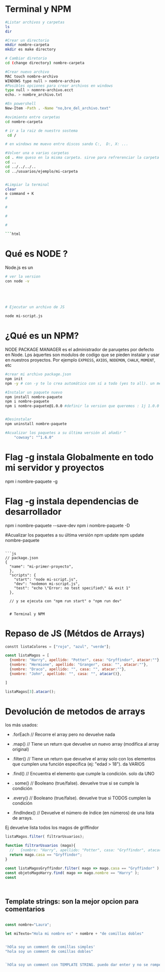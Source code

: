 # Terminal y NPM

```bash
#Listar archivos y carpetas
ls
dir

#Crear un directorio
mkdir nombre-carpeta
mkdir es make directory

# Cambiar diretorio
cd (change directory) nombre-carpeta

#Crear nuevo archivo
MAC touch nombre-archivo
WINDOWS type null > nombre-archivo
#Posibles opciones para crear archivos en windows
type null > nomnre-archivo.ecct
echo. > nombre_archivo.txt

#En powershell
New-Item -Path . -Name "no,bre_del_archivo.text"

#ovimiento entre carpetas
cd nombre-carpeta

# ir a la raiz de nuestro sostema
 cd / 

# en windows me muevo entre discos sando C:,  D:, X: ...

#Volver una o varias carpetas
cd . #me queso en la misma carpeta. sirve para refrerenciar la carpeta actual (como en ./ )
cd ..
cd ../../../..
cd ../usuarios/ejemplo/mi-carpeta


#Limpiar la terminal
clear
o command + K
#

#

#

#

```html
```

# 

# Qué es NODE ?

Node.js es un 

```bash
# ver la version
con node -v





# Ejecutar un archivo de JS

node mi-script.js
```

# ¿Qué es un NPM?

NODE PACKAGE MANAGER es el administrador de paruqetes por defecto en Node. Lps àquertes son modulos de codigo que se pieden instalar y usar en nuestros proyectos.
Por ejemplo `EXPRESS`, `AXIOS`, `NODEMON`, `CHALK`, `MOMENT`, etc

```bash
#crear mi archivo package.json
npm init 
npm -y # con -y te lo crea automático con sí a todo (yes to all). un menos (-) es una FLAG (banderita)

#Instalar un paquete nuevo
npm install nombre-paquete
npm i nombre-paquete
npm i nombre-paquete@1.0.0 #definir la version que queremos : 1j 1.0.0


#Desinstalar
npm uninstall nombre-paquete

#Acualizar los paquetes a su última versión al añadir ^
    "cowsay": "^1.6.0"

````
# Flag -g instala Globalmente en todo mi servidor y proyectos
npm i nombre-paquete -g

# Flag -g instala dependencias de desarrollador

npm i nombre-paquete --save-dev
npm i nombre-paquete -D

#Acualizar los paquetes a su última versión
npm update
npm update nombre-paquete
```

```js
// package.json
{
  "name": "mi-primer-proyecto",
  },
  "scripts": {
    "start": "node mi-script.js",
    "dev": "nodemon mi-script.js",
    "test": "echo \"Error: no test specified\" && exit 1"
  },

  // y se ejecuta con "npm run start" o "npm run dev"


  # Terminal y NPM

```

# Repaso de JS (Métdos de Arrays)

```js
constt listaColores = ["rojo", "azul", "verde"];

const listaMagos = [
  {nombre: "Harry", apellido: "Potter", casa: "Gryffindor", atacar:""},
  {nombre: "Hermione", apellido: "Granger", casa: "", atacar:""},
  {nombre: "Draco", apellido: "", casa: "", atacar:""},
  {nombre: "John", apellido: "", casa: "", atacar()},

]

listaMagos[3].atacar();

```

# Devolución de metodos de arrays

los más usados:

- .forEach // Recorre el array pero no devuelve nada
- .map() // Tiene un return que devuelve un nuevo array (modifica al array original)
- .filter() // Tiene un return que devuelve el array solo con los elementos que cumplen una función especifica (ej: "edad > 18"). da VARIOS
- .find() // Encuentra el elemento que cumple la condición. solo da UNO


- . some() // Booleano (true/false). devuelve true si se cumple la condición
- .every() // Booleano (true/false). devuelve true si TODOS cumplen la condición
- .findIndex() // Devuelve el número de índice (en números) de una lista de arrays.


Ej devuelve lista todos los magos de griffindor

```js
listaMagos.filter( filtrarUsuarios);

function filtrarUsuarios (mago){
  //   {nombre: "Harry", apellido: "Potter", casa: "Gryffindor", atacar:""},
  return mago.casa == "Gryffindor";
}

const listaMagosGryffindor.filter( mago => mago.casa == "Gryffindor" );
const objetoMagoHarry.find( mago => mago.nombre == "Harry" );
const 




```

## Template strings: son la mejor opcion para comentarios
```js

const nombre="Laura";

let miTexto="Hola mi nombre es" + nombre + "de comillas dobles"


'hOla soy un comment de comillas simples'
"hola soy un comment de comillas dobles"


`hOla soy un comment con TEMPLATE STRING. puedo dar enter y no se rompe el comment`

```